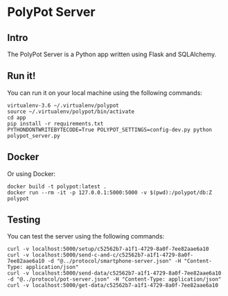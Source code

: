 # PolyPot Server

## Intro

The PolyPot Server is a Python app written using Flask and SQLAlchemy.

## Run it!

You can run it on your local machine using the following commands:

```
virtualenv-3.6 ~/.virtualenv/polypot
source ~/.virtualenv/polypot/bin/activate
cd app
pip install -r requirements.txt
PYTHONDONTWRITEBYTECODE=True POLYPOT_SETTINGS=config-dev.py python polypot_server.py
```

## Docker

Or using Docker:

```
docker build -t polypot:latest .
docker run --rm -it -p 127.0.0.1:5000:5000 -v $(pwd):/polypot/db:Z polypot
```

## Testing

You can test the server using the following commands:

```
curl -v localhost:5000/setup/c52562b7-a1f1-4729-8a0f-7ee82aae6a10
curl -v localhost:5000/send-c-and-c/c52562b7-a1f1-4729-8a0f-7ee82aae6a10 -d "@../protocol/smartphone-server.json" -H "Content-Type: application/json"
curl -v localhost:5000/send-data/c52562b7-a1f1-4729-8a0f-7ee82aae6a10 -d "@../protocol/pot-server.json" -H "Content-Type: application/json"
curl -v localhost:5000/get-data/c52562b7-a1f1-4729-8a0f-7ee82aae6a10
```

